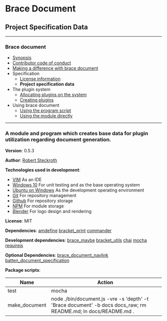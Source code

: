 #  Brace Document
## Project Specification Data


---
### Brace document
* [Synopsis](https://github.com/restarian/brace_document/blob/master/docs/README.md)
* [Contributor code of conduct](https://github.com/restarian/brace_document/blob/master/docs/code_of_conduct.md)
* [Making a difference with brace document ](https://github.com/restarian/brace_document/blob/master/docs/contributing.md)
* Specification
  * [License information](https://github.com/restarian/brace_document/blob/master/docs/specification/license.md)
  * **Project specification data**
* The plugin system
  * [Allocating plugins on the system](https://github.com/restarian/brace_document/blob/master/docs/the_plugin_system/allocating_plugins.md)
  * [Creating plugins](https://github.com/restarian/brace_document/blob/master/docs/the_plugin_system/creating_plugins.md)
* Using brace document
  * [Using the program script](https://github.com/restarian/brace_document/blob/master/docs/using_brace_document/command_line_usage.md)
  * [Using the module directly](https://github.com/restarian/brace_document/blob/master/docs/using_brace_document/module_import_usage.md)

---
###  A module and program which creates base data for plugin utilization regarding document generation.

**Version**: 0.5.3

**Author**: [Robert Steckroth](mailto:RobertSteckroth@gmail.com)

**Technologies used in development**:
  * [VIM](https://vim.org) As an IDE
  * [Windows 10](https://www.microsoft.com/en-us/software-download/windows10) For unit testing and as the base operating system
  * [Ubuntu on Windows](https://www.microsoft.com/en-us/store/p/ubuntu/9nblggh4msv6) As the development operating environment
  * [Git](https://git-scm.com) For repository management
  * [Github](https://github.com) For repository storage
  * [NPM](https://npmjs.org) For module storage
  * [Blender](https://blender.org) For logo design and rendering

**License**: MIT

**Dependencies**: [amdefine](https://npmjs.org/package/amdefine) [bracket_print](https://npmjs.org/package/bracket_print) [commander](https://npmjs.org/package/commander)

**Development dependencies**: [brace_maybe](https://npmjs.org/package/brace_maybe) [bracket_utils](https://npmjs.org/package/bracket_utils) [chai](https://npmjs.org/package/chai) [mocha](https://npmjs.org/package/mocha) [requirejs](https://npmjs.org/package/requirejs)

**Optional Dependencies**: [brace_document_navlink](https://npmjs.org/package/brace_document_navlink) [batten_document_specification](https://npmjs.org/package/batten_document_specification)

**Package scripts**:

| Name | Action |
| ---- | ------ |
 | test | mocha |
 | make_document | node ./bin/document.js -vre -s 'depth' -t 'Brace document' -b docs docs_raw; rm README.md; ln docs/README.md . |